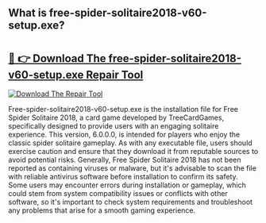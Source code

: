 ## What is free-spider-solitaire2018-v60-setup.exe? 

# <h2><a href="https://exedetect.com/download.php?free-spider-solitaire2018-v60-setup.exe">🔗 👉 Download The free-spider-solitaire2018-v60-setup.exe Repair Tool</a></h2>

[![Download The Repair Tool](https://exedetect.com/download-button.jpg)](https://exedetect.com/download.php?free-spider-solitaire2018-v60-setup.exe)

Free-spider-solitaire2018-v60-setup.exe is the installation file for Free Spider Solitaire 2018, a card game developed by TreeCardGames, specifically designed to provide users with an engaging solitaire experience. This version, 6.0.0.0, is intended for players who enjoy the classic spider solitaire gameplay. As with any executable file, users should exercise caution and ensure that they download it from reputable sources to avoid potential risks. Generally, Free Spider Solitaire 2018 has not been reported as containing viruses or malware, but it's advisable to scan the file with reliable antivirus software before installation to confirm its safety. Some users may encounter errors during installation or gameplay, which could stem from system compatibility issues or conflicts with other software, so it's important to check system requirements and troubleshoot any problems that arise for a smooth gaming experience.